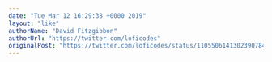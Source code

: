 ```yaml
---
date: "Tue Mar 12 16:29:38 +0000 2019"
layout: "like"
authorName: "David Fitzgibbon"
authorUrl: "https://twitter.com/loficodes"
originalPost: "https://twitter.com/loficodes/status/1105506141302390784"
---
```

